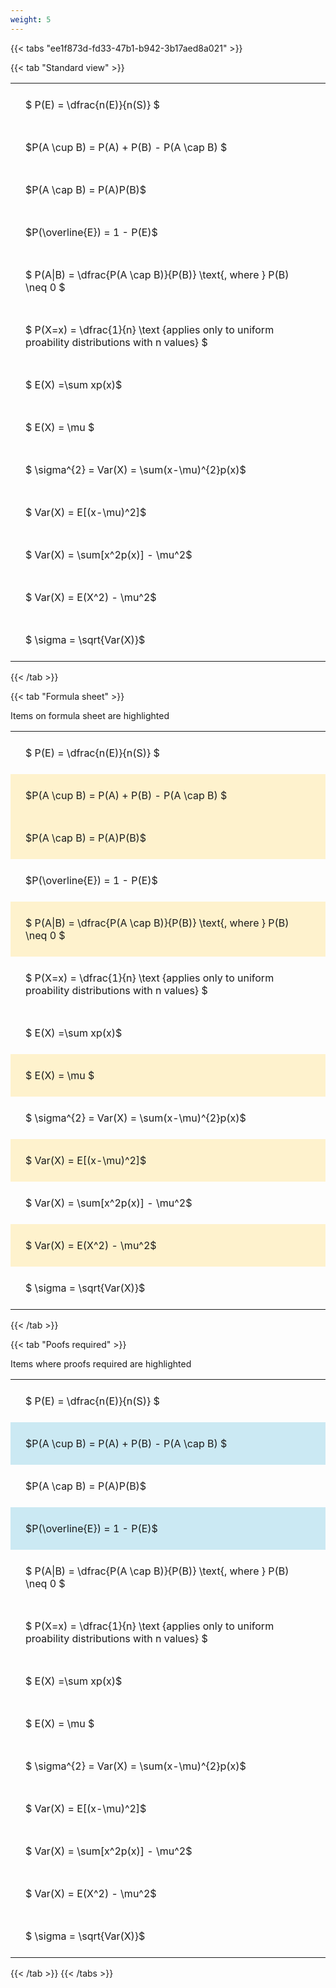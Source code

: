 ```yaml
---
weight: 5
---
```


{{< tabs "ee1f873d-fd33-47b1-b942-3b17aed8a021" >}}

{{< tab "Standard view" >}}

<style type="text/css">
#T_be432 th.col_heading {
  text-align: left;
  font-size: 1em;
}
#T_be432 td {
  text-align: left;
  font-size: 1em;
  padding: 1.5em;
}
</style>
<table id="T_be432">
  <thead>
  </thead>
  <tbody>
    <tr>
      <td id="T_be432_row0_col0" class="data row0 col0" >$ P(E) = \dfrac{n(E)}{n(S)} $</td>
    </tr>
    <tr>
      <td id="T_be432_row1_col0" class="data row1 col0" >$P(A \cup B) = P(A) + P(B) - P(A \cap B) $</td>
    </tr>
    <tr>
      <td id="T_be432_row2_col0" class="data row2 col0" >$P(A \cap B)  = P(A)P(B)$</td>
    </tr>
    <tr>
      <td id="T_be432_row3_col0" class="data row3 col0" >$P(\overline{E}) = 1 - P(E)$</td>
    </tr>
    <tr>
      <td id="T_be432_row4_col0" class="data row4 col0" >$ P(A|B) = \dfrac{P(A \cap B)}{P(B)} \text{, where } P(B) \neq 0 $</td>
    </tr>
    <tr>
      <td id="T_be432_row5_col0" class="data row5 col0" >$ P(X=x) =  \dfrac{1}{n} 
\text {applies only to uniform proability distributions with n values} $</td>
    </tr>
    <tr>
      <td id="T_be432_row6_col0" class="data row6 col0" >$ E(X) =\sum xp(x)$</td>
    </tr>
    <tr>
      <td id="T_be432_row7_col0" class="data row7 col0" >$ E(X) = \mu $</td>
    </tr>
    <tr>
      <td id="T_be432_row8_col0" class="data row8 col0" >$ \sigma^{2} = Var(X) = \sum(x-\mu)^{2}p(x)$</td>
    </tr>
    <tr>
      <td id="T_be432_row9_col0" class="data row9 col0" >$ Var(X) = E[(x-\mu)^2]$</td>
    </tr>
    <tr>
      <td id="T_be432_row10_col0" class="data row10 col0" >$ Var(X) = \sum[x^2p(x)] - \mu^2$</td>
    </tr>
    <tr>
      <td id="T_be432_row11_col0" class="data row11 col0" >$ Var(X) = E(X^2) - \mu^2$</td>
    </tr>
    <tr>
      <td id="T_be432_row12_col0" class="data row12 col0" >$ \sigma = \sqrt{Var(X)}$</td>
    </tr>
  </tbody>
</table>
{{< /tab >}}

{{< tab "Formula sheet" >}}

Items on formula sheet are highlighted 
<br>
<style type="text/css">
#T_ac649 th.col_heading {
  text-align: left;
  font-size: 1em;
}
#T_ac649 td {
  text-align: left;
  font-size: 1em;
  padding: 1.5em;
}
#T_ac649_row0_col0, #T_ac649_row3_col0, #T_ac649_row5_col0, #T_ac649_row6_col0, #T_ac649_row8_col0, #T_ac649_row10_col0, #T_ac649_row12_col0 {
  background-color: rgba(0,0,0,0);
}
#T_ac649_row1_col0, #T_ac649_row2_col0, #T_ac649_row4_col0, #T_ac649_row7_col0, #T_ac649_row9_col0, #T_ac649_row11_col0 {
  background-color: rgba(255,194,10, 0.2);
}
</style>
<table id="T_ac649">
  <thead>
  </thead>
  <tbody>
    <tr>
      <td id="T_ac649_row0_col0" class="data row0 col0" >$ P(E) = \dfrac{n(E)}{n(S)} $</td>
    </tr>
    <tr>
      <td id="T_ac649_row1_col0" class="data row1 col0" >$P(A \cup B) = P(A) + P(B) - P(A \cap B) $</td>
    </tr>
    <tr>
      <td id="T_ac649_row2_col0" class="data row2 col0" >$P(A \cap B)  = P(A)P(B)$</td>
    </tr>
    <tr>
      <td id="T_ac649_row3_col0" class="data row3 col0" >$P(\overline{E}) = 1 - P(E)$</td>
    </tr>
    <tr>
      <td id="T_ac649_row4_col0" class="data row4 col0" >$ P(A|B) = \dfrac{P(A \cap B)}{P(B)} \text{, where } P(B) \neq 0 $</td>
    </tr>
    <tr>
      <td id="T_ac649_row5_col0" class="data row5 col0" >$ P(X=x) =  \dfrac{1}{n} 
\text {applies only to uniform proability distributions with n values} $</td>
    </tr>
    <tr>
      <td id="T_ac649_row6_col0" class="data row6 col0" >$ E(X) =\sum xp(x)$</td>
    </tr>
    <tr>
      <td id="T_ac649_row7_col0" class="data row7 col0" >$ E(X) = \mu $</td>
    </tr>
    <tr>
      <td id="T_ac649_row8_col0" class="data row8 col0" >$ \sigma^{2} = Var(X) = \sum(x-\mu)^{2}p(x)$</td>
    </tr>
    <tr>
      <td id="T_ac649_row9_col0" class="data row9 col0" >$ Var(X) = E[(x-\mu)^2]$</td>
    </tr>
    <tr>
      <td id="T_ac649_row10_col0" class="data row10 col0" >$ Var(X) = \sum[x^2p(x)] - \mu^2$</td>
    </tr>
    <tr>
      <td id="T_ac649_row11_col0" class="data row11 col0" >$ Var(X) = E(X^2) - \mu^2$</td>
    </tr>
    <tr>
      <td id="T_ac649_row12_col0" class="data row12 col0" >$ \sigma = \sqrt{Var(X)}$</td>
    </tr>
  </tbody>
</table>
{{< /tab >}}

{{< tab "Poofs required" >}}

Items where proofs required are highlighted 
<br>
<style type="text/css">
#T_a5a1e th.col_heading {
  text-align: left;
  font-size: 1em;
}
#T_a5a1e td {
  text-align: left;
  font-size: 1em;
  padding: 1.5em;
}
#T_a5a1e_row0_col0, #T_a5a1e_row2_col0, #T_a5a1e_row4_col0, #T_a5a1e_row5_col0, #T_a5a1e_row6_col0, #T_a5a1e_row7_col0, #T_a5a1e_row8_col0, #T_a5a1e_row9_col0, #T_a5a1e_row10_col0, #T_a5a1e_row11_col0, #T_a5a1e_row12_col0 {
  background-color: rgba(0,0,0,0);
}
#T_a5a1e_row1_col0, #T_a5a1e_row3_col0 {
  background-color: rgba(0,150,200, 0.2);
}
</style>
<table id="T_a5a1e">
  <thead>
  </thead>
  <tbody>
    <tr>
      <td id="T_a5a1e_row0_col0" class="data row0 col0" >$ P(E) = \dfrac{n(E)}{n(S)} $</td>
    </tr>
    <tr>
      <td id="T_a5a1e_row1_col0" class="data row1 col0" >$P(A \cup B) = P(A) + P(B) - P(A \cap B) $</td>
    </tr>
    <tr>
      <td id="T_a5a1e_row2_col0" class="data row2 col0" >$P(A \cap B)  = P(A)P(B)$</td>
    </tr>
    <tr>
      <td id="T_a5a1e_row3_col0" class="data row3 col0" >$P(\overline{E}) = 1 - P(E)$</td>
    </tr>
    <tr>
      <td id="T_a5a1e_row4_col0" class="data row4 col0" >$ P(A|B) = \dfrac{P(A \cap B)}{P(B)} \text{, where } P(B) \neq 0 $</td>
    </tr>
    <tr>
      <td id="T_a5a1e_row5_col0" class="data row5 col0" >$ P(X=x) =  \dfrac{1}{n} 
\text {applies only to uniform proability distributions with n values} $</td>
    </tr>
    <tr>
      <td id="T_a5a1e_row6_col0" class="data row6 col0" >$ E(X) =\sum xp(x)$</td>
    </tr>
    <tr>
      <td id="T_a5a1e_row7_col0" class="data row7 col0" >$ E(X) = \mu $</td>
    </tr>
    <tr>
      <td id="T_a5a1e_row8_col0" class="data row8 col0" >$ \sigma^{2} = Var(X) = \sum(x-\mu)^{2}p(x)$</td>
    </tr>
    <tr>
      <td id="T_a5a1e_row9_col0" class="data row9 col0" >$ Var(X) = E[(x-\mu)^2]$</td>
    </tr>
    <tr>
      <td id="T_a5a1e_row10_col0" class="data row10 col0" >$ Var(X) = \sum[x^2p(x)] - \mu^2$</td>
    </tr>
    <tr>
      <td id="T_a5a1e_row11_col0" class="data row11 col0" >$ Var(X) = E(X^2) - \mu^2$</td>
    </tr>
    <tr>
      <td id="T_a5a1e_row12_col0" class="data row12 col0" >$ \sigma = \sqrt{Var(X)}$</td>
    </tr>
  </tbody>
</table>
{{< /tab >}}
{{< /tabs >}}